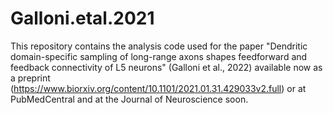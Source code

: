 # Galloni.etal.2021

This repository contains the analysis code used for the paper "Dendritic domain-specific sampling of long-range axons shapes feedforward and feedback connectivity of L5 neurons" (Galloni et al., 2022) available now as a preprint (https://www.biorxiv.org/content/10.1101/2021.01.31.429033v2.full) or at PubMedCentral and at the Journal of Neuroscience soon.
